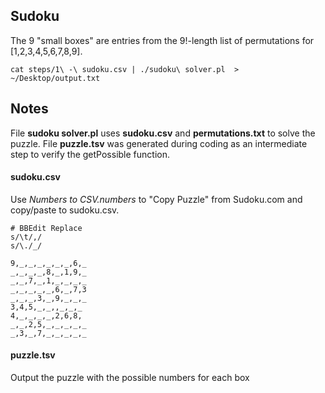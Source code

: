 ## Sudoku
The 9 "small boxes" are entries from the 9!-length list of permutations for [1,2,3,4,5,6,7,8,9]. 


```
cat steps/1\ -\ sudoku.csv | ./sudoku\ solver.pl  > ~/Desktop/output.txt 
```


## Notes

File **sudoku solver.pl** uses **sudoku.csv** and **permutations.txt** to solve the puzzle. File **puzzle.tsv** was generated during coding as an intermediate step to verify the getPossible function.

#### sudoku.csv
Use *Numbers to CSV.numbers* to "Copy Puzzle" from Sudoku.com and copy/paste to sudoku.csv.

```
# BBEdit Replace
s/\t/,/
s/\./_/
```

```
9,_,_,_,_,_,_,6,_
_,_,_,_,8,_,1,9,_
_,_,7,_,1,_,_,_,_
_,_,_,_,_,6,_,7,3
_,_,_,3,_,9,_,_,_
3,4,5,_,_,,_,_,_
4,_,_,_,_,2,6,8,
_,_,2,5,_,_,_,_,_
_,3,_,7,_,_,_,_,_
```

#### puzzle.tsv
Output the puzzle with the possible numbers for each box
